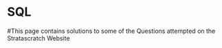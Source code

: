 # SQL

#This page contains solutions to some of the Questions attempted on the Stratascratch Website
